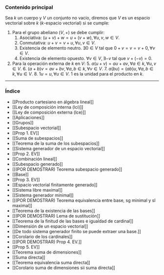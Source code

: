 ### Contenido principal

Sea $k$ un cuerpo y $V$ un conjunto no vacío, diremos que $V$ es un espacio vectorial sobre $k$ ($k$-espacio vectorial) si se cumple:
1. Para el grupo abeliano $(V,+)$ se debe cumplir:
	1. Asociativa: $(u+v)+w = u + (v+w), \forall u,v,w \in V$.
	2. Conmutativa: $u+v = v+u, \forall u,v \in V$.
	3. Existencia de elemento neutro. $\exists 0 \in V$ tal que $0 + v = v = v + 0, \forall v \in V$.
	4. Existencia de elemento opuesto. $\forall v \in V, \exists -v$ tal que $v + (-v) = 0$.
2. Para la operación externa de $k$ en $V$:
	5. $a(u+v) = au + av, \forall a \in k, \forall u,v \in V$.
	6. $(a+b)v = av + bv, \forall a,b \in k, \forall v \in V$.
	7. $a(bu) = (ab)u, \forall a,b \in k, \forall u \in V$.
	8. $1u = u, \forall u \in V$. 1 es la unidad para el producto en $k$.


--- 
### Índice
- [[Producto cartesiano en álgebra lineal]]
- [[Ley de composición interna (lci)]]
- [[Ley de composición externa (lce)]]
- [[Aplicaciones]]
- [[Grupos]]
- [[Subespacio vectorial]]
- [[Prop 1. EV]]
- [[Suma de subespacios]]
- [[Teorema de la suma de los subespacios]]
- [[Sistema generador de un espacio vectorial]]
- [[Prop 2. EV]]
- [[Combinación lineal]]
- [[Subespacio generado]]
- [[(POR DEMOSTRAR) Teorema subespacio generado]]
- [[Base]]
- [[Prop 3. EV]]
- [[Espacio vectorial finitamente generado]]
- [[Sistema libre maximal]]
- [[Sistema generador minimal]]
- [[(POR DEMOSTRAR) Teorema equivalencia entre base, sg minimal y sl maximal]]
- [[Teorema de la existencia de las bases]]
- [[(POR DEMOSTRAR) Lema de sustitución]]
- [[Teorema de la finitud de las bases e igualdad de cardinal]]
- [[Dimensión de un espacio vectorial]]
- [[De todo sistema generador finito se puede extraer una base.]]
- [[Corolario de los cardinales]]
- [[(POR DEMOSTRAR) Prop 4. EV.]]
- [[Prop 5. EV]]
- [[Teorema suma de dimensiones]]
- [[Suma directa]]
- [[Teorema equivalencia suma directa]]
- [[Corolario suma de dimensiones sii suma directa]]

